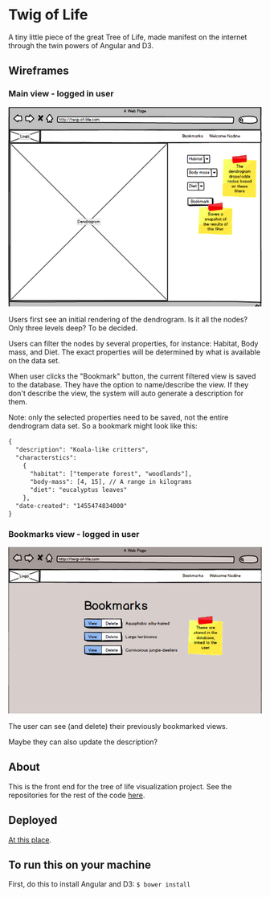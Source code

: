 # Twig of Life
A tiny little piece of the great Tree of Life, made manifest on the internet through the twin powers of Angular and D3.

## Wireframes
### Main view - logged in user
![Wireframe](/wireframes/twig-of-life-wireframe-1.png)

Users first see an initial rendering of the dendrogram. Is it all the nodes? Only three levels deep? To be decided.

Users can filter the nodes by several properties, for instance: Habitat, Body mass, and Diet. The exact properties will be determined by what is available on the data set.

When  user clicks the "Bookmark" button, the current filtered view is saved to the database. They have the option to name/describe the view. If they don't describe the view, the system will auto generate a description for them.

Note: only the selected properties need to be saved, not the entire dendrogram data set. So a bookmark might look like this:

```
{
  "description": "Koala-like critters",
  "characterstics":
    {
      "habitat": ["temperate forest", "woodlands"],
      "body-mass": [4, 15], // A range in kilograms
      "diet": "eucalyptus leaves"
    },
  "date-created": "1455474834000"
}
```

### Bookmarks view - logged in user
![Wireframe](/wireframes/twig-of-life-wireframe-2.png)

The user can see (and delete) their previously bookmarked views.

Maybe they can also update the description?

## About
This is the front end for the tree of life visualization project. See the repositories for the rest of the code [here](https://github.com/TelegraphMoarInterstices).

## Deployed
[At this place](https://twig-of-life.firebaseapp.com/).

## To run this on your machine
First, do this to install Angular and D3:
`$ bower install`
